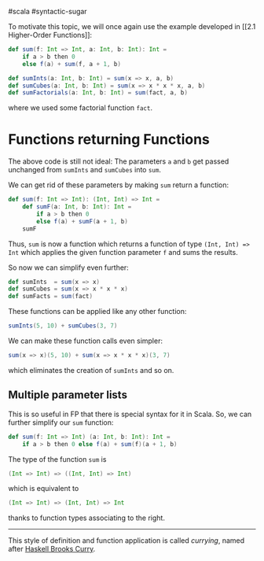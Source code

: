#scala #syntactic-sugar

To motivate this topic, we will once again use the example developed in [[2.1 Higher-Order Functions]]:
```Scala
def sum(f: Int => Int, a: Int, b: Int): Int =
	if a > b then 0
	else f(a) + sum(f, a + 1, b)

def sumInts(a: Int, b: Int) = sum(x => x, a, b)
def sumCubes(a: Int, b: Int) = sum(x => x * x * x, a, b)
def sumFactorials(a: Int, b: Int) = sum(fact, a, b)
```
where we used some factorial function `fact`.

# Functions returning Functions
The above code is still not ideal: The parameters `a` and `b` get passed unchanged from `sumInts` and `sumCubes` into `sum`.

We can get rid of these parameters by making `sum` return a function:
```Scala
def sum(f: Int => Int): (Int, Int) => Int =
	def sumF(a: Int, b: Int): Int =
		if a > b then 0
		else f(a) + sumF(a + 1, b)
	sumF
```
Thus, `sum` is now a function which returns a function of type `(Int, Int) => Int` which applies the given function parameter `f` and sums the results.

So now we can simplify even further:
```Scala
def sumInts  = sum(x => x)
def sumCubes = sum(x => x * x * x)
def sumFacts = sum(fact)
```
These functions can be applied like any other function:
```Scala
sumInts(5, 10) + sumCubes(3, 7)
```

We can make these function calls even simpler:
```Scala
sum(x => x)(5, 10) + sum(x => x * x * x)(3, 7)
```
which eliminates the creation of `sumInts` and so on.

## Multiple parameter lists
This is so useful in FP that there is special syntax for it in Scala. So, we can further simplify our `sum` function:
```Scala
def sum(f: Int => Int) (a: Int, b: Int): Int = 
	if a > b then 0 else f(a) + sum(f)(a + 1, b)
```
The type of the function `sum` is 
```Scala
(Int => Int) => ((Int, Int) => Int)
```
which is equivalent to
```Scala
(Int => Int) => (Int, Int) => Int
```
thanks to function types associating to the right.
<hr>

This style of definition and function application is called *currying*, named after [Haskell Brooks Curry](https://en.wikipedia.org/wiki/Haskell_Curry).